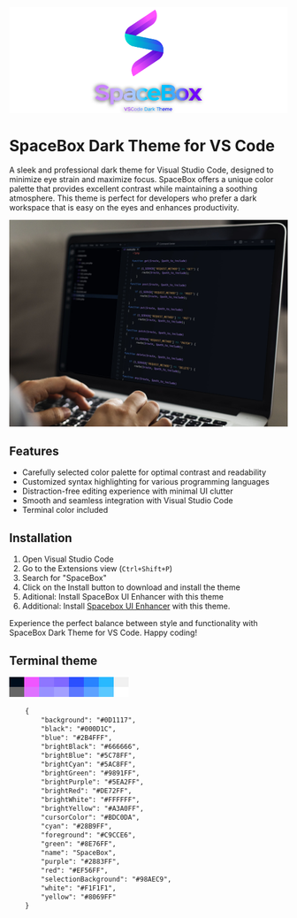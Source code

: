 ![SpaceBox Theme](https://github.com/amnweb/SpaceBox-Theme/raw/HEAD/images/logo.png?raw=true&new=1) 


# SpaceBox Dark Theme for VS Code

A sleek and professional dark theme for Visual Studio Code, designed to minimize eye strain and maximize focus. SpaceBox offers a unique color palette that provides excellent contrast while maintaining a soothing atmosphere. This theme is perfect for developers who prefer a dark workspace that is easy on the eyes and enhances productivity.


![SpaceBox Theme](https://github.com/amnweb/SpaceBox-Theme/raw/HEAD/images/screenshot.jpg?raw=true&new=1)


## Features

- Carefully selected color palette for optimal contrast and readability
- Customized syntax highlighting for various programming languages
- Distraction-free editing experience with minimal UI clutter
- Smooth and seamless integration with Visual Studio Code
- Terminal color included


## Installation

1. Open Visual Studio Code
2. Go to the Extensions view (`Ctrl+Shift+P`)
3. Search for "SpaceBox"
4. Click on the Install button to download and install the theme
5. Aditional: Install SpaceBox UI Enhancer with this theme
5. Additional: Install [Spacebox UI Enhancer](https://marketplace.visualstudio.com/items?itemName=SpaceBox.spacebox-ui) with this theme.

Experience the perfect balance between style and functionality with SpaceBox Dark Theme for VS Code. Happy coding!

## Terminal theme

![Terminal Theme](https://github.com/amnweb/SpaceBox-Theme/raw/HEAD/images/terminal.png?raw=true&new=1)


```
    {
        "background": "#0D1117",
        "black": "#000D1C",
        "blue": "#2B4FFF",
        "brightBlack": "#666666",
        "brightBlue": "#5C78FF",
        "brightCyan": "#5AC8FF",
        "brightGreen": "#9891FF",
        "brightPurple": "#5EA2FF",
        "brightRed": "#DE72FF",
        "brightWhite": "#FFFFFF",
        "brightYellow": "#A3A0FF",
        "cursorColor": "#BDC0DA",
        "cyan": "#28B9FF",
        "foreground": "#C9CCE6",
        "green": "#8E76FF",
        "name": "SpaceBox",
        "purple": "#2883FF",
        "red": "#EF56FF",
        "selectionBackground": "#98AEC9",
        "white": "#F1F1F1",
        "yellow": "#8069FF"
    }
```
